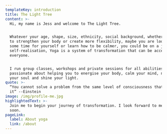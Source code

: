 ```yaml
---
templateKey: introduction
title: The Light Tree
content: >-
  Hi, my name is Jess and welcome to The Light Tree. 


  Whatever your age, shape, size, ethnicity, social background, whether you want
  to strengthen your body or create more flexibility, maybe you are looking for
  some time for yourself or learn how to be calmer, you could be on a journey of
  self-realisation, Yoga is a system of transformation that can be accessed by
  everyone. 


  I run group classes, workshops and private sessions for all abilities and I am
  passionate about helping you to energise your body, calm your mind, nourish
  your soul and shine your light.
quote: >-
  “You cannot solve a problem from the same level of consciousness that created
  it” --Einstein
image: /img/profile-me.jpg
highlightedText: >-
  Join me to begin your journey of transformation. I look forward to meeting you
  soon.
pageLink:
  label: About yoga
  link: /about
---
```


